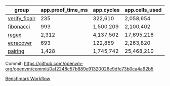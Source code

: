 | group | app.proof_time_ms | app.cycles | app.cells_used | leaf.proof_time_ms | leaf.cycles | leaf.cells_used |
| -- | -- | -- | -- | -- | -- | -- |
| [verify_fibair](https://github.com/openvm-org/openvm/blob/benchmark-results/benchmarks/verify_fibair-0af2248c57b689e91320026e9dfe73b0ca4a92b5.md) | 235 |  322,610 |  2,058,654 |- | - | - |
| [fibonacci](https://github.com/openvm-org/openvm/blob/benchmark-results/benchmarks/fibonacci-0af2248c57b689e91320026e9dfe73b0ca4a92b5.md) | 993 |  1,500,209 |  2,100,402 | 2,055 |  2,380,844 |  12,951,124 |
| [regex](https://github.com/openvm-org/openvm/blob/benchmark-results/benchmarks/regex-0af2248c57b689e91320026e9dfe73b0ca4a92b5.md) | 2,312 |  4,137,502 |  17,695,216 | 5,525 |  5,763,601 |  45,807,490 |
| [ecrecover](https://github.com/openvm-org/openvm/blob/benchmark-results/benchmarks/ecrecover-0af2248c57b689e91320026e9dfe73b0ca4a92b5.md) | 693 |  122,859 |  2,263,820 | 2,738 |  2,934,948 |  29,404,728 |
| [pairing](https://github.com/openvm-org/openvm/blob/benchmark-results/benchmarks/pairing-0af2248c57b689e91320026e9dfe73b0ca4a92b5.md) | 1,428 |  1,745,742 |  25,468,210 | 2,929 |  3,904,854 |  32,400,944 |


Commit: https://github.com/openvm-org/openvm/commit/0af2248c57b689e91320026e9dfe73b0ca4a92b5

[Benchmark Workflow](https://github.com/openvm-org/openvm/actions/runs/18796138376)
